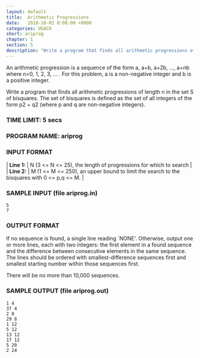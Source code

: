 ```yaml
---
layout: default
title:  Arithmetic Progressions
date:   2018-10-02 0:00:00 +0000
categories: USACO
short: ariprog
chapter: 1
section: 5
description: "Write a program that finds all arithmetic progressions of length n in the set S of bisquares. The set of bisquares is defined as the set of all integers of the form p2 + q2 (where p and q are non-negative integers)."
---
```


An arithmetic progression is a sequence of the form a, a+b, a+2b, ..., a+nb where n=0, 1, 2, 3, ... . For this problem, a is a non-negative integer and b is a positive integer.

Write a program that finds all arithmetic progressions of length n in the set S of bisquares. The set of bisquares is defined as the set of all integers of the form p2 + q2 (where p and q are non-negative integers).

### TIME LIMIT: 5 secs

### PROGRAM NAME: ariprog

### INPUT FORMAT

| **Line 1:** | N (3 <= N <= 25), the length of progressions for which to search |
| **Line 2:** | M (1 <= M <= 250), an upper bound to limit the search to the bisquares with 0 <= p,q <= M. |

### SAMPLE INPUT (file ariprog.in)

```
5
7
```

### OUTPUT FORMAT

If no sequence is found, a single line reading \`NONE'. Otherwise, output one or more lines, each with two integers: the first element in a found sequence and the difference between consecutive elements in the same sequence. The lines should be ordered with smallest-difference sequences first and smallest starting number within those sequences first.

There will be no more than 10,000 sequences.

### SAMPLE OUTPUT (file ariprog.out)

```
1 4
37 4
2 8
29 8
1 12
5 12
13 12
17 12
5 20
2 24
```
